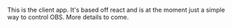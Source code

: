 This is the client app. It's based off react and is at the moment just a simple way to control OBS. More details to come.
